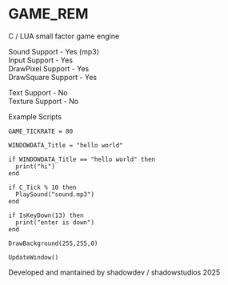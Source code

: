 # GAME_REM
C / LUA small factor game engine

Sound Support - Yes (mp3)<br>
Input Support - Yes<br>
DrawPixel Support - Yes<br>
DrawSquare Support - Yes<br>


Text Support - No<br>
Texture Support - No

Example Scripts<br>
```
GAME_TICKRATE = 80

WINDOWDATA_Title = "hello world"

if WINDOWDATA_Title == "hello world" then
  print("hi")
end

if C_Tick % 10 then
  PlaySound("sound.mp3")
end

if IsKeyDown(13) then
  print("enter is down")
end

DrawBackground(255,255,0)

UpdateWindow()
```

Developed and mantained by shadowdev / shadowstudios 2025
